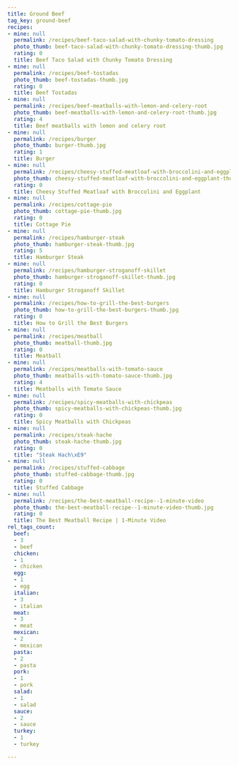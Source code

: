 ```yaml
---
title: Ground Beef
tag_key: ground-beef
recipes:
- mine: null
  permalink: /recipes/beef-taco-salad-with-chunky-tomato-dressing
  photo_thumb: beef-taco-salad-with-chunky-tomato-dressing-thumb.jpg
  rating: 0
  title: Beef Taco Salad with Chunky Tomato Dressing
- mine: null
  permalink: /recipes/beef-tostadas
  photo_thumb: beef-tostadas-thumb.jpg
  rating: 0
  title: Beef Tostadas
- mine: null
  permalink: /recipes/beef-meatballs-with-lemon-and-celery-root
  photo_thumb: beef-meatballs-with-lemon-and-celery-root-thumb.jpg
  rating: 4
  title: Beef meatballs with lemon and celery root
- mine: null
  permalink: /recipes/burger
  photo_thumb: burger-thumb.jpg
  rating: 1
  title: Burger
- mine: null
  permalink: /recipes/cheesy-stuffed-meatloaf-with-broccolini-and-eggplant
  photo_thumb: cheesy-stuffed-meatloaf-with-broccolini-and-eggplant-thumb.jpg
  rating: 0
  title: Cheesy Stuffed Meatloaf with Broccolini and Eggplant
- mine: null
  permalink: /recipes/cottage-pie
  photo_thumb: cottage-pie-thumb.jpg
  rating: 0
  title: Cottage Pie
- mine: null
  permalink: /recipes/hamburger-steak
  photo_thumb: hamburger-steak-thumb.jpg
  rating: 5
  title: Hamburger Steak
- mine: null
  permalink: /recipes/hamburger-stroganoff-skillet
  photo_thumb: hamburger-stroganoff-skillet-thumb.jpg
  rating: 0
  title: Hamburger Stroganoff Skillet
- mine: null
  permalink: /recipes/how-to-grill-the-best-burgers
  photo_thumb: how-to-grill-the-best-burgers-thumb.jpg
  rating: 0
  title: How to Grill the Best Burgers
- mine: null
  permalink: /recipes/meatball
  photo_thumb: meatball-thumb.jpg
  rating: 0
  title: Meatball
- mine: null
  permalink: /recipes/meatballs-with-tomato-sauce
  photo_thumb: meatballs-with-tomato-sauce-thumb.jpg
  rating: 4
  title: Meatballs with Tomato Sauce
- mine: null
  permalink: /recipes/spicy-meatballs-with-chickpeas
  photo_thumb: spicy-meatballs-with-chickpeas-thumb.jpg
  rating: 0
  title: Spicy Meatballs with Chickpeas
- mine: null
  permalink: /recipes/steak-hache
  photo_thumb: steak-hache-thumb.jpg
  rating: 0
  title: "Steak Hach\xE9"
- mine: null
  permalink: /recipes/stuffed-cabbage
  photo_thumb: stuffed-cabbage-thumb.jpg
  rating: 0
  title: Stuffed Cabbage
- mine: null
  permalink: /recipes/the-best-meatball-recipe--1-minute-video
  photo_thumb: the-best-meatball-recipe--1-minute-video-thumb.jpg
  rating: 0
  title: The Best Meatball Recipe | 1-Minute Video
rel_tags_count:
  beef:
  - 3
  - beef
  chicken:
  - 1
  - chicken
  egg:
  - 1
  - egg
  italian:
  - 3
  - italian
  meat:
  - 3
  - meat
  mexican:
  - 2
  - mexican
  pasta:
  - 2
  - pasta
  pork:
  - 1
  - pork
  salad:
  - 1
  - salad
  sauce:
  - 2
  - sauce
  turkey:
  - 1
  - turkey

---
```

